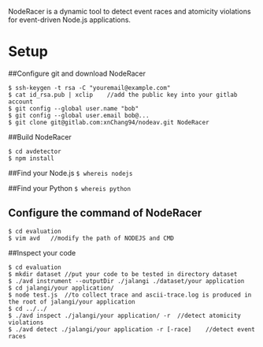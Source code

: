 NodeRacer is a dynamic tool to detect event races and atomicity violations for event-driven Node.js applications.  

# Setup  

##Configure git and download NodeRacer  

```
$ ssh-keygen -t rsa -C "youremail@example.com"
$ cat id_rsa.pub | xclip	//add the public key into your gitlab account
$ git config --global user.name "bob"
$ git config --global user.email bob@...
$ git clone git@gitlab.com:xnChang94/nodeav.git NodeRacer
```
##Build NodeRacer
```
$ cd avdetector
$ npm install
```

##Find your Node.js
`$ whereis nodejs`

##Find your Python
`$ whereis python`

## Configure the command of NodeRacer
```
$ cd evaluation
$ vim avd	//modify the path of NODEJS and CMD
```

##Inspect your code
```
$ cd evaluation 
$ mkdir dataset	//put your code to be tested in directory dataset
$ ./avd instrument --outputDir ./jalangi ./dataset/your application
$ cd jalangi/your application/
$ node test.js	//to collect trace and ascii-trace.log is produced in the root of jalangi/your application
$ cd ../../
$ ./avd inspect ./jalangi/your application/ -r	//detect atomicity violations
$ ./avd detect ./jalangi/your application -r [-race]	//detect event races
```
